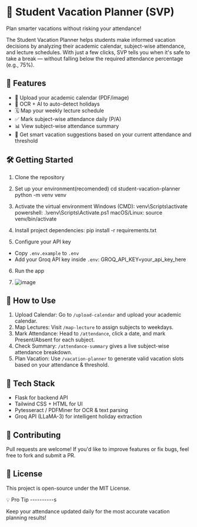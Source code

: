 🎒 Student Vacation Planner (SVP)
================================

Plan smarter vacations without risking your attendance!

The Student Vacation Planner helps students make informed vacation decisions by analyzing their academic calendar, subject-wise attendance, and lecture schedules. With just a few clicks, SVP tells you when it's safe to take a break — without falling below the required attendance percentage (e.g., 75%).

🚀 Features
-----------

- 📅 Upload your academic calendar (PDF/image)
- 🧠 OCR + AI to auto-detect holidays
- 🗓️ Map your weekly lecture schedule
- ✅ Mark subject-wise attendance daily (P/A)
- 📊 View subject-wise attendance summary
- 🌴 Get smart vacation suggestions based on your current attendance and threshold

🛠️ Getting Started
-------------------

1. Clone the repository

2. Set up your environment(recomended)
   cd student-vacation-planner
   python -m venv venv
   
3. Activate the virtual environment
   Windows (CMD): venv\Scripts\activate
   powershell: .\venv\Scripts\Activate.ps1
   macOS/Linux: source venv/bin/activate

5. Install project dependencies:
   pip install -r requirements.txt

7. Configure your API key

- Copy `.env.example` to `.env`
- Add your Groq API key inside `.env`:
GROQ_API_KEY=your_api_key_here

6. Run the app
  
8. ![image](https://github.com/user-attachments/assets/6f64ca77-4874-42e4-b0c0-25baa62f93df)


📌 How to Use
-------------

1. Upload Calendar: Go to `/upload-calendar` and upload your academic calendar.
2. Map Lectures: Visit `/map-lecture` to assign subjects to weekdays.
3. Mark Attendance: Head to `/attendance`, click a date, and mark Present/Absent for each subject.
4. Check Summary: `/attendance-summary` gives a live subject-wise attendance breakdown.
5. Plan Vacation: Use `/vacation-planner` to generate valid vacation slots based on your attendance & threshold.

🤖 Tech Stack
-------------

- Flask for backend API
- Tailwind CSS + HTML for UI
- Pytesseract / PDFMiner for OCR & text parsing
- Groq API (LLaMA-3) for intelligent holiday extraction

📢 Contributing
---------------

Pull requests are welcome! If you'd like to improve features or fix bugs, feel free to fork and submit a PR.

📃 License
----------

This project is open-source under the MIT License.

💡 Pro Tip
----------s

Keep your attendance updated daily for the most accurate vacation planning results!


